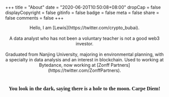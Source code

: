 +++
title = "About"
date = "2020-06-20T10:50:08+08:00"
dropCap = false
displayCopyright = false
gitinfo = false
badge = false
meta = false
share = false
comments = false
+++



<center> Hello, I am [Lewis](https://twitter.com/crypto_bubai).</center><br>

<center>A data analyst who has not been a voluntary teacher is not a good web3 investor.</center><br>

<center>Graduated from Nanjing University, majoring in environmental planning, with a specialty in data analysis and an interest in blockchain. Used to working at Bytedance, now working at [Zonff Partners](https://twitter.com/ZonffPartners).</center><br>

<center><h3 class="viva-la-vida" style="font-family:'ZCOOL XiaoWei'">You look in the dark, saying there is a hole to the moon. Carpe Diem!</h2></center>